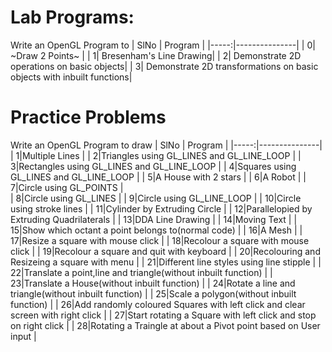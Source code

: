 # Lab Programs:
Write an OpenGL Program to 
| SlNo | Program |
|-----:|---------------|
|     0|     ~Draw 2 Points~    |
|     1|     Bresenham's Line Drawing|
|     2|     Demonstrate 2D operations on basic objects|
|     3|     Demonstrate 2D transformations on basic objects with inbuilt functions|


# Practice Problems

Write an OpenGL Program to draw
| SlNo | Program |
|-----:|---------------|
|     1|Multiple Lines                              |
|     2|Triangles using GL_LINES and GL_LINE_LOOP   |
|     3|Rectangles using GL_LINES and GL_LINE_LOOP  |
|     4|Squares using GL_LINES and GL_LINE_LOOP     |
|     5|A House with 2 stars                        |
|     6|A Robot                                     |
|     7|Circle using GL_POINTS                      |        
|     8|Circle using GL_LINES                       |
|     9|Circle using GL_LINE_LOOP                   |
|    10|Circle using stroke lines                   |
|    11|Cylinder by Extruding Circle                |
|    12|Parallelopied by Extruding Quadrilaterals   |
|    13|DDA Line Drawing                            |
|    14|Moving Text                                 |
|    15|Show which octant a point belongs to(normal code)  |
|    16|A Mesh                                      |
|    17|Resize a square with mouse click                                      |
|    18|Recolour a square with mouse click                                      |
|    19|Recolour a square and quit with keyboard                                     |
|    20|Recolouring and Resizeing a square with menu                               |
|    21|Different line styles using line stipple                               |
|    22|Translate a point,line and triangle(without inbuilt function)                               |
|    23|Translate a House(without inbuilt function)                               |
|    24|Rotate a line and triangle(without inbuilt function)                               |
|    25|Scale a polygon(without inbuilt function)                               |
|    26|Add randomly coloured Squares with left click and clear screen with right click                               |
|    27|Start rotating a Square with left click and stop on right click                               |
|    28|Rotating a Traingle at about a Pivot point based on User input                               |

